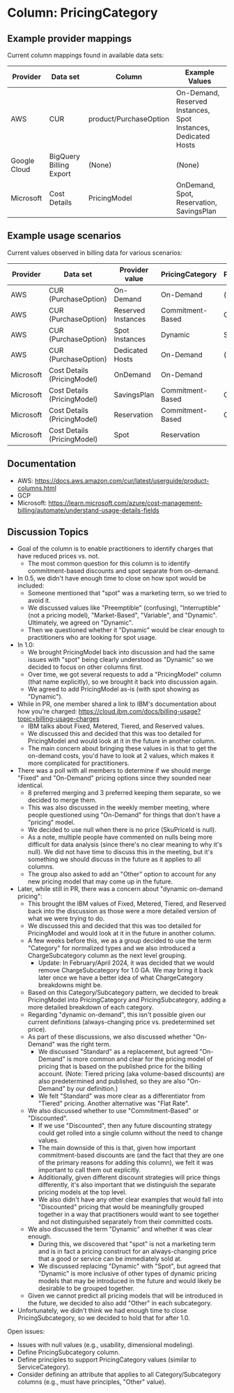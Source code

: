 # Column: PricingCategory

## Example provider mappings

Current column mappings found in available data sets:

| Provider     | Data set                | Column                 | Example Values                                                 |
| ------------ | ----------------------- | ---------------------- | -------------------------------------------------------------- |
| AWS          | CUR                     | product/PurchaseOption | On-Demand, Reserved Instances, Spot Instances, Dedicated Hosts |
| Google Cloud | BigQuery Billing Export | (None)                 | (None)                                                         |
| Microsoft    | Cost Details            | PricingModel           | OnDemand, Spot, Reservation, SavingsPlan                       |

## Example usage scenarios

Current values observed in billing data for various scenarios:

| Provider  | Data set                    | Provider value     | PricingCategory  | PricingSubcategory |
| --------- | --------------------------- | ------------------ | ---------------- | ------------------ |
| AWS       | CUR (PurchaseOption)        | On-Demand          | On-Demand        | (depends on usage) |
| AWS       | CUR (PurchaseOption)        | Reserved Instances | Commitment-Based | Committed Usage    |
| AWS       | CUR (PurchaseOption)        | Spot Instances     | Dynamic          | Spot               |
| AWS       | CUR (PurchaseOption)        | Dedicated Hosts    | On-Demand        | (depends on usage) |
| Microsoft | Cost Details (PricingModel) | OnDemand           | On-Demand        |
| Microsoft | Cost Details (PricingModel) | SavingsPlan        | Commitment-Based | Committed Spend    |
| Microsoft | Cost Details (PricingModel) | Reservation        | Commitment-Based | Committed Usage    |
| Microsoft | Cost Details (PricingModel) | Spot               | Reservation      |

## Documentation

- AWS: https://docs.aws.amazon.com/cur/latest/userguide/product-columns.html
- GCP
- Microsoft: https://learn.microsoft.com/azure/cost-management-billing/automate/understand-usage-details-fields

## Discussion Topics

- Goal of the column is to enable practitioners to identify charges that have reduced prices vs. not.
  - The most common question for this column is to identify commitment-based discounts and spot separate from on-demand.
- In 0.5, we didn't have enough time to close on how spot would be included:
  - Someone mentioned that "spot" was a marketing term, so we tried to avoid it.
  - We discussed values like "Preemptible" (confusing), "Interruptible" (not a pricing model), "Market-Based", "Variable", and "Dynamic". Ultimately, we agreed on "Dynamic".
  - Then we questioned whether it "Dynamic" would be clear enough to practitioners who are looking for spot usage.
- In 1.0:
  - We brought PricingModel back into discussion and had the same issues with "spot" being clearly understood as "Dynamic" so we decided to focus on other columns first.
  - Over time, we got several requests to add a "PricingModel" column (that name explicitly), so we brought it back into discussion again.
  - We agreed to add PricingModel as-is (with spot showing as "Dynamic").
- While in PR, one member shared a link to IBM's documentation about how you're charged: https://cloud.ibm.com/docs/billing-usage?topic=billing-usage-charges
  - IBM talks about Fixed, Metered, Tiered, and Reserved values.
  - We discussed this and decided that this was too detailed for PricingModel and would look at it in the future in another column.
  - The main concern about bringing these values in is that to get the on-demand costs, you'd have to look at 2 values, which makes it more complicated for practitioners.
- There was a poll with all members to determine if we should merge "Fixed" and "On-Demand" pricing options since they sounded near identical.
  - 8 preferred merging and 3 preferred keeping them separate, so we decided to merge them.
  - This was also discussed in the weekly member meeting, where people questioned using "On-Demand" for things that don't have a "pricing" model.
  - We decided to use null when there is no price (SkuPriceId is null).
  - As a note, multiple people have commented on nulls being more difficult for data analysis (since there's no clear meaning to why it's null). We did not have time to discuss this in the meeting, but it's something we should discuss in the future as it applies to all columns.
  - The group also asked to add an "Other" option to account for any new pricing model that may come up in the future.
- Later, while still in PR, there was a concern about "dynamic on-demand pricing":
  - This brought the IBM values of Fixed, Metered, Tiered, and Reserved back into the discussion as those were a more detailed version of what we were trying to do.
  - We discussed this and decided that this was too detailed for PricingModel and would look at it in the future in another column.
  - A few weeks before this, we as a group decided to use the term "Category" for normalized types and we also introduced a ChargeSubcategory column as the next level grouping.
    - Update: In February/April 2024, it was decided that we would remove ChargeSubcategory for 1.0 GA. We may bring it back later once we have a better idea of what ChargeCategory breakdowns might be.
  - Based on this Category/Subcategory pattern, we decided to break PricingModel into PricingCategory and PricingSubcategory, adding a more detailed breakdown of each category.
  - Regarding "dynamic on-demand", this isn't possible given our current definitions (always-changing price vs. predetermined set price).
  - As part of these discussions, we also discussed whether "On-Demand" was the right term.
    - We discussed "Standard" as a replacement, but agreed "On-Demand" is more common and clear for the pricing model of pricing that is based on the published price for the billing account. (Note: Tiered pricing (aka volume-based discounts) are also predetermined and published, so they are also "On-Demand" by our definition.)
    - We felt "Standard" was more clear as a differentiator from "Tiered" pricing. Another alternative was "Flat Rate".
  - We also discussed whether to use "Commitment-Based" or "Discounted".
    - If we use "Discounted", then any future discounting strategy could get rolled into a single column without the need to change values.
    - The main downside of this is that, given how important commitment-based discounts are (and the fact that they are one of the primary reasons for adding this column), we felt it was important to call them out explicitly.
    - Additionally, given different discount strategies will price things differently, it's also important that we distinguish the separate pricing models at the top level.
    - We also didn't have any other clear examples that would fall into "Discounted" pricing that would be meaningfully grouped together in a way that practitioners would want to see together and not distinguished separately from their committed costs.
  - We also discussed the term "Dynamic" and whether it was clear enough.
    - During this, we discovered that "spot" is not a marketing term and is in fact a pricing construct for an always-changing price that a good or service can be immediately sold at.
    - We discussed replacing "Dynamic" with "Spot", but agreed that "Dynamic" is more inclusive of other types of dynamic pricing models that may be introduced in the future and would likely be desirable to be grouped together.
  - Given we cannot predict all pricing models that will be introduced in the future, we decided to also add "Other" in each subcategory.
- Unfortunately, we didn't think we had enough time to close PricingSubcategory, so we decided to hold that for after 1.0.

Open issues:

- Issues with null values (e.g., usability, dimensional modeling).
- Define PricingSubcategory column.
- Define principles to support PricingCategory values (similar to ServiceCategory).
- Consider defining an attribute that applies to all Category/Subcategory columns (e.g., must have principles, "Other" value).
